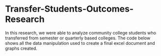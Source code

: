 # Transfer-Students-Outcomes-Research
In this research, we were able to analyze community college students who transferred from semester or quarterly based colleges. The code below shows all the data manipulation used to create a final excel document and graphs created.

